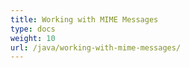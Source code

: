 ```yaml
---
title: Working with MIME Messages
type: docs
weight: 10
url: /java/working-with-mime-messages/
---
```


